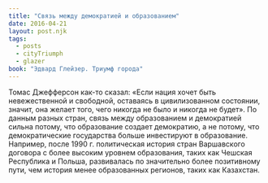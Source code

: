 ```yaml
---
title: "Связь между демократией и образованием"
date: 2016-04-21
layout: post.njk
tags:
  - posts
  - cityTriumph
  - glazer
book: "Эдвард Глейзер. Триумф города"
---
```


Томас Джефферсон как-то сказал: «Если нация хочет быть невежественной и свободной, оставаясь в цивилизованном состоянии, значит, она желает того, чего никогда не было и никогда не будет». По данным разных стран, связь между образованием и демократией сильна потому, что образование создает демократию, а не потому, что демократические государства больше инвестируют в образование. Например, после 1990 г. политическая история стран Варшавского договора с более высоким уровнем образования, таких как Чешская Республика и Польша, развивалась по значительно более позитивному пути, чем история менее образованных регионов, таких как Казахстан.
